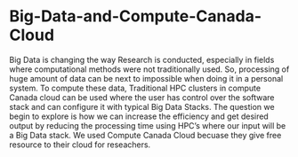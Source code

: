 # Big-Data-and-Compute-Canada-Cloud
Big Data is changing the way Research is conducted, especially in fields where computational methods were not traditionally used. So, processing of huge amount of data can be next to impossible when doing it in a personal system. To compute these data, Traditional HPC clusters in compute Canada cloud can be used where the user has control over the software stack and can configure it with typical Big Data Stacks. The question we begin to explore is how we can increase the efficiency and get desired output by reducing the processing time using HPC’s where our input will be a Big Data stack. We used Compute Canada Cloud becuase they give free resource to their cloud for reseachers.
